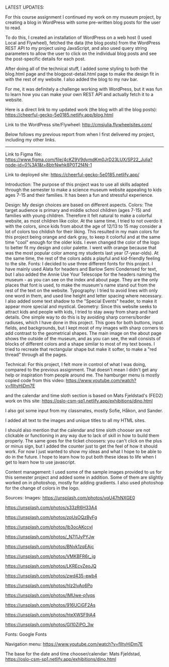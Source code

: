 LATEST UPDATES:

For this course assignment I continued my work on my museum project, by creating a blog in WordPress with some pre-written blog posts for the user to read.

To do this, I created an installation of WordPress on a web host (I used Local and Flywheel), fetched the data (the blog posts) from the WordPress REST API to my project using JavaScript, and also used query string parameters to allow the user to click on the individual blog posts and see the post-specific details for each post.

After doing all of the technical stuff, I added some styling to both the blog.html page and the blogpost-detail.html page to make the design fit in with the rest of my website. I also added the blog to my nav bar.

For me, it was definitely a challenge working with WordPress, but it was fun to learn how you can make your own REST API and actually fetch it to a website.

Here is a direct link to my updated work (the blog with all the blog posts):
https://cheerful-gecko-5e0185.netlify.app/blog.html

Link to the WordPress site/Flywheel:
http://cmsjulia.flywheelsites.com/

Below follows my previous report from when I first delivered my project, including my other links.

___________________________________________________________

Link to Figma file:
https://www.figma.com/file/4cKZ9V9dymdKm0JrD23LUX/SP22_Julia?node-id=0%3A1&t=8btrNwhk8P0T2f4N-1

Link to deployed site:
https://cheerful-gecko-5e0185.netlify.app/

Introduction:
The purpose of this project was to use all skills adapted through the semester to make a science museum website appealing to kids ages 7-15 and their families. It has been a fun and stressful experience.

Design:
My design choices are based on different aspects.
Colors: The target audience is primary and middle school children (ages 7-15) and families with young children. Therefore it felt natural to make a colorful website, as most children like color. At the same time, I tried to not overdo it with the colors, since kids from about the age of 12/13 to 15 may consider a lot of colors too childish for their liking. This resulted in my main colors for this project being orange and dark gray, to keep it colorful and at the same time "cool" enough for the older kids. I even changed the color of the logo to better fit my design and color palette. I went with orange because that was the most popular color among my students last year (7-year-olds). At the same time, the rest of the colors adds a playful and kid-friendly feeling to the site.
Fonts: I decided to use three different fonts for this project. I have mainly used Alata for headers and Barlow Semi Condensed for text, but I also added the Annie Use Your Telescope for the headers naming the museum - as you can see on the index and about page. They are the only places that font is used, to make the museum's name stand out from the rest of the text on the website.
Typography: I tried to avoid lines with only one word in them, and used line height and letter spacing where necessary. I also added some text shadow to the "Special Events" header, to make it appear more special and mystical.
Geometry: Since this website seeks to attract kids and people with kids, I tried to stay away from sharp and hard details. One simple way to do this is by avoiding sharp corners/border radiuses, which I have done in this project. This goes for both buttons, input fields, and backgrounds, but I kept most of my images with sharp corners to add contrast to the geometrical shapes. The main image on the about page shows the outside of the museum, and as you can see, the wall consists of blocks of different colors and a shape similar to most of my text boxes. I tried to recreate that rectangular shape but make it softer, to make a "red thread" through all the pages.

Technical:
For this project, I felt more in control of what I was doing, compared to the previous assignment. That doesn't mean I didn't get any help or inspiration from people around me. The hamburger menu is mostly copied code from this video:
https://www.youtube.com/watch?v=flItyHiDm7E

and the calendar and time sloth section is based on Mats Fjeldstad's (FED2) work on this site: https://oslo-csm-sp1.netlify.app/exhibitions/dino.html

I also got some input from my classmates, mostly Sofie, Håkon, and Sander.

I added alt text to the images and unique titles to all my HTML sites.

I should also mention that the calendar and time sloth chooser are not clickable or functioning in any way due to lack of skill in how to build them properly. The same goes for the ticket choosers: you can't click on the plus or minus sign, but I added the counter just to get the feel of how it should work. For now I just wanted to show my ideas and what I hope to be able to do in the future. I hope to learn how to put both these ideas to life when I get to learn how to use javascript.

Content management:
I used some of the sample images provided to us for this semester project and added some in addition. Some of them are slightly worked on in photoshop, mostly for adding gradients. I also used photoshop for the change of colors in the logo.

Sources:
Images:
https://unsplash.com/photos/vqU47hNXGE0

https://unsplash.com/photos/s33zR6H33A4

https://unsplash.com/photos/zpUsOQzByFg

https://unsplash.com/photos/Ib3ocAKccyI

https://unsplash.com/photos/_N7I1JyPYJw

https://unsplash.com/photos/BNvk1zqEAjc

https://unsplash.com/photos/VMKBFR6r_jg

https://unsplash.com/photos/LKREcvZeoJQ

https://unsplash.com/photos/zwd435-ewb4

https://unsplash.com/photos/hIz2lvAo6Po

https://unsplash.com/photos/IMUwe-p1yqs

https://unsplash.com/photos/916UCiGF2As

https://unsplash.com/photos/hteXWSF9jA4

https://unsplash.com/photos/GI10ZiPO_3w

Fonts:
Google Fonts

Navigation menu:
https://www.youtube.com/watch?v=flItyHiDm7E

The base for the date and time chooser/calendar:
Mats Fjeldstad,
https://oslo-csm-sp1.netlify.app/exhibitions/dino.html

